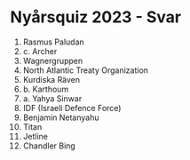 # Nyårsquiz 2023 - Svar

1. Rasmus Paludan
2. c. Archer
3. Wagnergruppen
4. North Atlantic Treaty Organization
5. Kurdiska Räven
6. b. Karthoum
7. a. Yahya Sinwar
8. IDF (Israeli Defence Force)
9. Benjamin Netanyahu
10. Titan
11. Jetline
12. Chandler Bing
